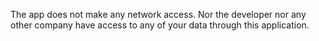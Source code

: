 The app does not make any network access. Nor the developer nor any other company have access to any of your data through this application.